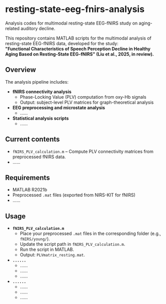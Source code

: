 # resting-state-eeg-fnirs-analysis
Analysis codes for multimodal resting-state EEG-fNIRS study on aging-related auditory decline.

This repository contains MATLAB scripts for the multimodal analysis of resting-state EEG-fNIRS data, developed for the study:  
**"Functional Characteristics of Speech Perception Decline in Healthy Aging Based on Resting-State EEG-fNIRS" (Liu et al., 2025, in review).**

## Overview
The analysis pipeline includes:
- **fNIRS connectivity analysis**  
  - Phase-Locking Value (PLV) computation from oxy-Hb signals  
  - Output: subject-level PLV matrices for graph-theoretical analysis
- **EEG preprocessing and microstate analysis**
  - ......
- **Statistical analysis scripts**
  - ......

## Current contents
- `fNIRS_PLV_calculation.m` – Compute PLV connectivity matrices from preprocessed fNIRS data.
- ......

## Requirements
- MATLAB R2021b
- Preprocessed `.mat` files (exported from NIRS-KIT for fNIRS)
- ......

## Usage
- **`fNIRS_PLV_calculation.m`**
  - Place your preprocessed `.mat` files in the corresponding folder (e.g., `fNIRS/young/`).
  - Update the script path in `fNIRS_PLV_calculation.m`.
  - Run the script in MATLAB.
  - Output: `PLVmatrix_resting.mat`.
- **`......`**
  - ......
  - ......
  - ......
- **`......`**
  - ......
  - ......
  - ......
